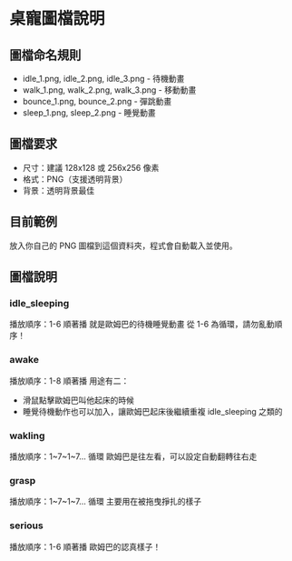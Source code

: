 # 桌寵圖檔說明

## 圖檔命名規則
- idle_1.png, idle_2.png, idle_3.png - 待機動畫
- walk_1.png, walk_2.png, walk_3.png - 移動動畫  
- bounce_1.png, bounce_2.png - 彈跳動畫
- sleep_1.png, sleep_2.png - 睡覺動畫

## 圖檔要求
- 尺寸：建議 128x128 或 256x256 像素
- 格式：PNG（支援透明背景）
- 背景：透明背景最佳

## 目前範例
放入你自己的 PNG 圖檔到這個資料夾，程式會自動載入並使用。

## 圖檔說明

### idle_sleeping
播放順序：1-6 順著播
就是歐姆巴的待機睡覺動畫
從 1-6 為循環，請勿亂動順序！

### awake
播放順序：1-8 順著播
用途有二：
- 滑鼠點擊歐姆巴叫他起床的時候
- 睡覺待機動作也可以加入，讓歐姆巴起床後繼續重複 idle_sleeping 之類的

### wakling 
播放順序：1~7~1~7... 循環
歐姆巴是往左看，可以設定自動翻轉往右走

### grasp
播放順序：1~7~1~7... 循環
主要用在被拖曳掙扎的樣子

### serious
播放順序：1-6 順著播
歐姆巴的認真樣子！